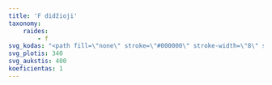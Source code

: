 ```yaml
---
title: 'F didžioji'
taxonomy:
    raides:
        - f
svg_kodas: "<path fill=\"none\" stroke=\"#000000\" stroke-width=\"8\" stroke-linecap=\"round\" stroke-linejoin=\"round\" stroke-miterlimit=\"10\" d=\"M229.1,61.4c0,0-76.9,152.7-105.4,202.1c-8.4,14.5-26.1,43-50.9,43.3c-24.8,0.3-21.9-28.5-21.9-28.5\"/>\r\n<path fill=\"none\" stroke=\"#000000\" stroke-width=\"8\" stroke-linecap=\"round\" stroke-linejoin=\"round\" stroke-miterlimit=\"10\" d=\"M156.9,81.3c0,0,16.9-27.4,48.1-28.2c31.2-0.8,37.3,16.5,55.2,16.2c15-0.3,33.1-13.9,33.1-13.9\"/>\r\n<path fill=\"none\" d=\"M53.8,267.2c3.2-9.8,8.9-18.5,14.9-26.9c16.7-23.3,36.3-44.5,58.3-62.9\"/>\r\n<path fill=\"none\" stroke=\"#000000\" stroke-width=\"8\" stroke-linecap=\"round\" stroke-linejoin=\"round\" stroke-miterlimit=\"10\" d=\"M134.4,181.6c0,0,3.6,19.2,25.4,19.4s43.5-21,43.5-21\"/>"
svg_plotis: 340
svg_aukstis: 400
koeficientas: 1
---
```


